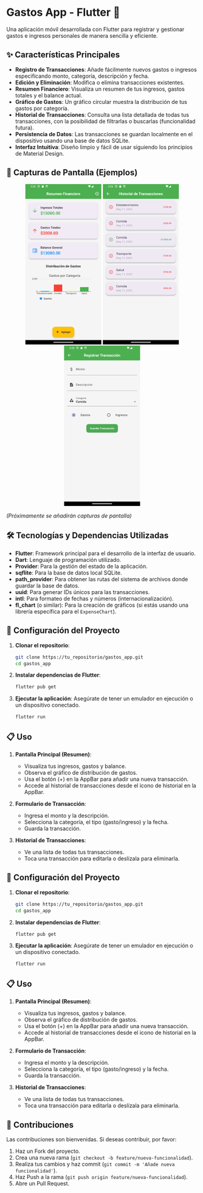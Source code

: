 # Gastos App - Flutter 💸

Una aplicación móvil desarrollada con Flutter para registrar y gestionar gastos e ingresos personales de manera sencilla y eficiente.

## ✨ Características Principales

*   **Registro de Transacciones**: Añade fácilmente nuevos gastos o ingresos especificando monto, categoría, descripción y fecha.
*   **Edición y Eliminación**: Modifica o elimina transacciones existentes.
*   **Resumen Financiero**: Visualiza un resumen de tus ingresos, gastos totales y el balance actual.
*   **Gráfico de Gastos**: Un gráfico circular muestra la distribución de tus gastos por categoría.
*   **Historial de Transacciones**: Consulta una lista detallada de todas tus transacciones, con la posibilidad de filtrarlas o buscarlas (funcionalidad futura).
*   **Persistencia de Datos**: Las transacciones se guardan localmente en el dispositivo usando una base de datos SQLite.
*   **Interfaz Intuitiva**: Diseño limpio y fácil de usar siguiendo los principios de Material Design.

## 📸 Capturas de Pantalla (Ejemplos)



<p align="center">
  <img src="https://github.com/IsraelMerlyn/gastos_app/blob/main/lib/screenshot/home.png" width="200" alt="Pantalla Principal">
  <img src="https://github.com/IsraelMerlyn/gastos_app/blob/main/lib/screenshot/history.png" width="200" alt="Formulario de Transacción">
  <img src="https://github.com/IsraelMerlyn/gastos_app/blob/main/lib/screenshot/formulario.png" width="200" alt="Historial">
</p>

_(Próximamente se añadirán capturas de pantalla)_

## 🛠️ Tecnologías y Dependencias Utilizadas

*   **Flutter**: Framework principal para el desarrollo de la interfaz de usuario.
*   **Dart**: Lenguaje de programación utilizado.
*   **Provider**: Para la gestión del estado de la aplicación.
*   **sqflite**: Para la base de datos local SQLite.
*   **path_provider**: Para obtener las rutas del sistema de archivos donde guardar la base de datos.
*   **uuid**: Para generar IDs únicos para las transacciones.
*   **intl**: Para formateo de fechas y números (internacionalización).
*   **fl_chart** (o similar): Para la creación de gráficos (si estás usando una librería específica para el `ExpenseChart`).

## 🚀 Configuración del Proyecto

1.  **Clonar el repositorio**:
    ```bash
    git clone https://tu_repositorio/gastos_app.git
    cd gastos_app
    ```
2.  **Instalar dependencias de Flutter**:
    ```bash
    flutter pub get
    ```
3.  **Ejecutar la aplicación**:
    Asegúrate de tener un emulador en ejecución o un dispositivo conectado.
    ```bash
    flutter run
    ```

## 📋 Uso

1.  **Pantalla Principal (Resumen)**:
    *   Visualiza tus ingresos, gastos y balance.
    *   Observa el gráfico de distribución de gastos.
    *   Usa el botón (+) en la AppBar para añadir una nueva transacción.
    *   Accede al historial de transacciones desde el icono de historial en la AppBar.

2.  **Formulario de Transacción**:
    *   Ingresa el monto y la descripción.
    *   Selecciona la categoría, el tipo (gasto/ingreso) y la fecha.
    *   Guarda la transacción.

3.  **Historial de Transacciones**:
    *   Ve una lista de todas tus transacciones.
    *   Toca una transacción para editarla o deslízala para eliminarla.


## 🚀 Configuración del Proyecto

1.  **Clonar el repositorio**:
    ```bash
    git clone https://tu_repositorio/gastos_app.git
    cd gastos_app
    ```
2.  **Instalar dependencias de Flutter**:
    ```bash
    flutter pub get
    ```
3.  **Ejecutar la aplicación**:
    Asegúrate de tener un emulador en ejecución o un dispositivo conectado.
    ```bash
    flutter run
    ```

## 📋 Uso

1.  **Pantalla Principal (Resumen)**:
    *   Visualiza tus ingresos, gastos y balance.
    *   Observa el gráfico de distribución de gastos.
    *   Usa el botón (+) en la AppBar para añadir una nueva transacción.
    *   Accede al historial de transacciones desde el icono de historial en la AppBar.

2.  **Formulario de Transacción**:
    *   Ingresa el monto y la descripción.
    *   Selecciona la categoría, el tipo (gasto/ingreso) y la fecha.
    *   Guarda la transacción.

3.  **Historial de Transacciones**:
    *   Ve una lista de todas tus transacciones.
    *   Toca una transacción para editarla o deslízala para eliminarla.

## 🤝 Contribuciones

Las contribuciones son bienvenidas. Si deseas contribuir, por favor:

1.  Haz un Fork del proyecto.
2.  Crea una nueva rama (`git checkout -b feature/nueva-funcionalidad`).
3.  Realiza tus cambios y haz commit (`git commit -m 'Añade nueva funcionalidad'`).
4.  Haz Push a la rama (`git push origin feature/nueva-funcionalidad`).
5.  Abre un Pull Request.
